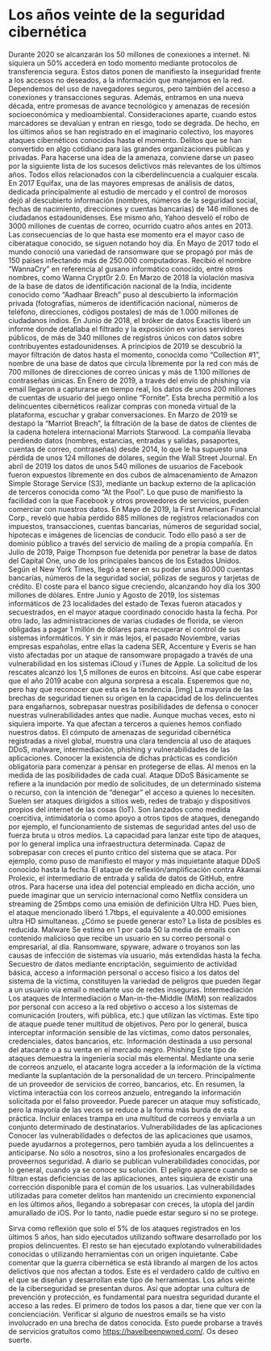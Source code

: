 # Los años veinte de la seguridad cibernética

Durante 2020 se alcanzarán los 50 millones de conexiones a internet. Ni siquiera un 50% accederá en todo momento mediante protocolos de transferencia segura. Estos datos ponen de manifiesto la inseguridad frente a los accesos no deseados, a la información que manejamos en la red. Dependemos del uso de navegadores seguros, pero también del acceso a conexiones y transacciones seguras. Además, entramos en una nueva década, entre promesas de avance tecnológico y amenazas de recesión socioeconómica y medioambiental. 
Consideraciones aparte, cuando estos marcadores se devalúan y entran en riesgo, todo se degrada. De hecho, en los últimos años se han registrado en el imaginario colectivo, los mayores ataques cibernéticos conocidos hasta el momento. Delitos que se han convertido en algo cotidiano para las grandes organizaciones públicas y privadas. 
Para hacerse una idea de la amenaza, conviene darse un paseo por la siguiente lista de los sucesos delictivos más relevantes de los últimos años. Todos ellos relacionados con la ciberdelincuencia a cualquier escala.
En 2017 Equifax, una de las mayores empresas de análisis de datos, dedicada principalmente al estudio de mercado y el control de morosos dejó al descubierto información (nombres, números de la seguridad social, fechas de nacimiento, direcciones y cuentas bancarias) de 146 millones de ciudadanos estadounidenses. 
Ese mismo año, Yahoo desveló el robo de 3000 millones de cuentas de correo, ocurrido cuatro años antes en 2013. Las consecuencias de lo que hasta ese momento era el mayor caso de ciberataque conocido, se siguen notando hoy día. 
En Mayo de 2017 todo el mundo conoció una variedad de ransomware que se propagó por más de 150 países infectando más de 250.000 computadoras. Recibió el nombre “WannaCry” en referencia al gusano informático conocido, entre otros nombres, como Wanna Crypt0r 2.0.
En Marzo de 2018 la violación masiva de la base de datos de identificación nacional de la India, incidente conocido como “Aadhaar Breach” puso al descubierto la información privada (fotografías, números de identificación nacional, números de teléfono, direcciones, códigos postales) de más de 1.000 millones de ciudadanos indios. 
En Junio de 2018, el bróker de datos Exactis liberó un informe donde detallaba el filtrado y la exposición en varios servidores públicos, de más de 340 millones de registros únicos con datos sobre contribuyentes estadounidenses. 
A principios de 2019 se descubrió la mayor filtración de datos hasta el momento, conocida como “Collection #1”, nombre de una base de datos que circula libremente por la red con más de 700 millones de direcciones de correo únicas y más de 1.100 millones de contraseñas únicas. 
En Enero de 2019, a través del envío de phishing vía email llegaron a capturarse en tiempo real, los datos de unos 200 millones de cuentas de usuario del juego online “Fornite”. Esta brecha permitió a los delincuentes cibernéticos realizar compras con moneda virtual de la plataforma, escuchar y grabar conversaciones.
En Marzo de 2019 se destapó la “Marriot Breach”, la filtración de la base de datos de clientes de la cadena hotelera internacional Marriots Starwood. La compañía llevaba perdiendo datos (nombres, estancias, entradas y salidas, pasaportes, cuentas de correo, contraseñas) desde 2014, lo que le ha supuesto una pérdida de unos 124 millones de dólares, según the Wall Street Journal.
En abril de 2019 los datos de unos 540 millones de usuarios de Facebook fueron expuestos libremente en dos cubos de almacenamiento de Amazon Simple Storage Service (S3), mediante un backup externo de la aplicación de terceros conocida como “At the Pool”. Lo que puso de manifiesto la facilidad con la que Facebook y otros proveedores de servicios, pueden comerciar con nuestros datos.
En Mayo de 2019, la First American Financial Corp., reveló que había perdido 885 millones de registros relacionados con impuestos, transacciones, cuentas bancarias, números de seguridad social, hipotecas e imágenes de licencias de conducir. Todo ello pasó a ser de dominio público a través del servicio de mailing de a propia compañía.
En Julio de 2019, Paige Thompson fue detenida por penetrar la base de datos del Capital One, uno de los principales bancos de los Estados Unidos. Según el New York Times, llegó a tener en su poder unas 80.000 cuentas bancarias, números de la seguridad social, pólizas de seguros y tarjetas de crédito. El coste para el banco sigue creciendo, alcanzando hoy día los 300 millones de dólares.
Entre Junio y Agosto de 2019, los sistemas informáticos de 23 localidades del estado de Texas fueron atacados y secuestrados, en el mayor ataque coordinado conocido hasta la fecha. Por otro lado, las administraciones de varias ciudades de florida, se vieron obligadas a pagar 1 millón de dólares para recuperar el control de sus sistemas informáticos.
Y sin ir más lejos, el pasado Noviembre, varias empresas españolas, entre ellas la cadena SER, Accenture y Everis se han visto afectadas por un ataque de ransomware propagado a través de una vulnerabilidad en los sistemas iCloud y iTunes de Apple. La solicitud de los rescates alcanzó los 1,5 millones de euros en bitcoins.
Así que cabe esperar que el año 2019 acabe con alguna sorpresa a escala. Esperemos que no, pero hay que reconocer que esta es la tendencia. 
[img]
La mayoría de las brechas de seguridad tienen su origen en la capacidad de los delincuentes para engañarnos, sobrepasar nuestras posibilidades de defensa o conocer nuestras vulnerabilidades antes que nadie. Aunque muchas veces, esto ni siquiera importe. Ya que afectan a terceros a quienes hemos confiado nuestros datos. 
El cómputo de amenazas de seguridad cibernética registradas a nivel global, muestra una clara tendencia al uso de ataques DDoS, malware, intermediación, phishing y vulnerabilidades de las aplicaciones. Conocer la existencia de dichas prácticas es condición obligatoria para comenzar a pensar en protegerse de ellas. Al menos en la medida de las posibilidades de cada cual.
Ataque DDoS
Básicamente se refiere a la inundación por medio de solicitudes, de un determinado sistema o recurso, con la intención de “denegar” el acceso a quienes lo necesiten. Suelen ser ataques dirigidos a sitios web, redes de trabajo y dispositivos propios del internet de las cosas (IoT). Son lanzados como medida coercitiva, intimidatoria o como apoyo a otros tipos de ataques, denegando por ejemplo, el funcionamiento de sistemas de seguridad antes del uso de fuerza bruta u otros medios. 
La capacidad para lanzar este tipo de ataques, por lo general implica una infraestructura determinada. Capaz de sobrepasar con creces el punto crítico del sistema que se ataca. Por ejemplo, como puso de manifiesto el mayor y más inquietante ataque DDoS conocido hasta la fecha. El ataque de reflexión/amplificación contra Akamai Prolexic, el intermediario de entrada y salida de datos de GitHub, entre otros. Para hacerse una idea del potencial empleado en dicha acción, uno puede imaginar que un servicio internacional como Netflix considera un streaming de 25mbps como una emisión de definición Ultra HD. Pues bien, el ataque mencionado liberó 1.7tbps, el equivalente a 40.000 emisiones ultra HD simultaneas. ¿Cómo se puede generar esto? La lista de posibles es reducida.
Malware
Se estima en 1 por cada 50 la media de emails con contenido malicioso que recibe un usuario en su correo personal o empresarial, al día. Ransomware, spyware, adware o troyanos son las causas de infección de sistemas vía usuario, más extendidas hasta la fecha. Secuestro de datos mediante encriptación, seguimiento de actividad básica, acceso a información personal o acceso físico a los datos del sistema de la víctima, constituyen la variedad de peligros que pueden llegar a un usuario vía email o mediante uso de redes inseguras.
Intermediación
Los ataques de Intermediación o Man-in-the-Middle (MitM) son realizados por personal con acceso a la red objetivo o acceso a los sistemas de comunicación (routers, wifi pública, etc.) que utilizan las víctimas. Este tipo de ataque puede tener multitud de objetivos. Pero por lo general, busca interceptar información sensible de las víctimas, como datos personales, credenciales, datos bancarios, etc. Información destinada a uso personal del atacante o a su venta en el mercado negro.
Phishing
Este tipo de ataques demuestra la ingeniería social más elemental. Mediante una serie de correos anzuelo, el atacante logra acceder a la información de la víctima mediante la suplantación de la personalidad de un tercero. Principalmente de un proveedor de servicios de correo, bancarios, etc. 
En resumen, la víctima interactúa con los correos anzuelo, entregando la información solicitada por el falso proveedor. Puede parecer un ataque muy sofisticado, pero la mayoría de las veces se reduce a la forma más burda de esta práctica. Incluir enlaces trampa en una multitud de correos y enviarla a un conjunto determinado de destinatarios. 
Vulnerabilidades de las aplicaciones
Conocer las vulnerabilidades o defectos de las aplicaciones que usamos, puede ayudarnos a protegernos, pero también ayuda a los delincuentes a anticiparse. No sólo a nosotros, sino a los profesionales encargados de proveernos seguridad. 
A diario se publican vulnerabilidades conocidas, por lo general, cuando ya se conoce su solución. El peligro aparece cuando se filtran estas deficiencias de las aplicaciones, antes siquiera de existir una corrección disponible para el común de los usuarios.
Las vulnerabilidades utilizadas para cometer delitos han mantenido un crecimiento exponencial en los últimos años, llegando a sobrepasar con creces, la utopía del jardín amurallado de iOS. Por lo tanto, nadie puede estar seguro si no se protege.

Sirva como reflexión que solo el 5% de los ataques registrados en los últimos 5 años, han sido ejecutados utilizando software desarrollado por los propios delincuentes. El resto se han ejecutado explotando vulnerabilidades conocidas o utilizando herramientas con un origen inquietante. Cabe comentar que la guerra cibernética se está librando al margen de los actos delictivos que nos afectan a todos. Este es el verdadero caldo de cultivo en el que se diseñan y desarrollan este tipo de herramientas.
Los años veinte de la ciberseguridad se presentan duros. Así que adoptar una cultura de prevención y protección, es fundamental para nuestra seguridad durante el acceso a las redes. El primero de todos los pasos a dar, tiene que ver con la concienciación. Verificar si alguno de nuestros emails se ha visto involucrado en una brecha de datos conocida. Esto puede probarse a través de servicios gratuitos como https://haveibeenpwned.com/. Os deseo suerte. 
